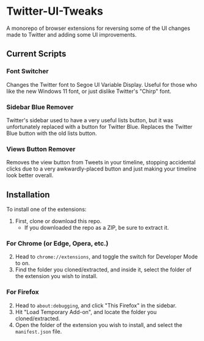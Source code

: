 # Twitter-UI-Tweaks
A monorepo of browser extensions for reversing some of the UI changes made to Twitter and adding some UI improvements.

## Current Scripts

### Font Switcher
Changes the Twitter font to Segoe UI Variable Display. Useful for those who like the new Windows 11 font, or just dislike Twitter's "Chirp" font.

### Sidebar Blue Remover
Twitter's sidebar used to have a very useful lists button, but it was unfortunately replaced with a button for Twitter Blue. Replaces the Twitter Blue button with the old lists button.

### Views Button Remover
Removes the view button from Tweets in your timeline, stopping accidental clicks due to a very awkwardly-placed button and just making your timeline look better overall.

## Installation
To install one of the extensions:
1. First, clone or download this repo.
    - If you downloaded the repo as a ZIP, be sure to extract it.
### For Chrome (or Edge, Opera, etc.)
2. Head to `chrome://extensions`, and toggle the switch for Developer Mode to on.
3. Find the folder you cloned/extracted, and inside it, select the folder of the extension you wish to install.
### For Firefox
2. Head to `about:debugging`, and click "This Firefox" in the sidebar.
3. Hit "Load Temporary Add-on", and locate the folder you cloned/extracted.
4. Open the folder of the extension you wish to install, and select the `manifest.json` file.
